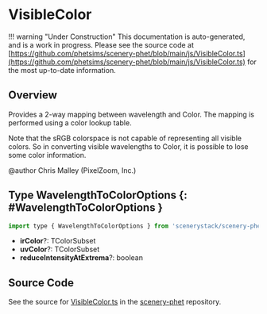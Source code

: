 # VisibleColor

!!! warning "Under Construction"
    This documentation is auto-generated, and is a work in progress. Please see the source code at
    [https://github.com/phetsims/scenery-phet/blob/main/js/VisibleColor.ts](https://github.com/phetsims/scenery-phet/blob/main/js/VisibleColor.ts) for the most up-to-date information.

## Overview

Provides a 2-way mapping between wavelength and Color.
The mapping is performed using a color lookup table.

Note that the sRGB colorspace is not capable of representing all visible colors.
So in converting visible wavelengths to Color, it is possible to lose some color information.

@author Chris Malley (PixelZoom, Inc.)

## Type WavelengthToColorOptions {: #WavelengthToColorOptions }


```js
import type { WavelengthToColorOptions } from 'scenerystack/scenery-phet';
```


- **irColor**?: TColorSubset
- **uvColor**?: TColorSubset
- **reduceIntensityAtExtrema**?: <span style="color: hsla(calc(var(--md-hue) + 180deg),80%,40%,1);">boolean</span>




## Source Code

See the source for [VisibleColor.ts](https://github.com/phetsims/scenery-phet/blob/main/js/VisibleColor.ts) in the [scenery-phet](https://github.com/phetsims/scenery-phet) repository.
